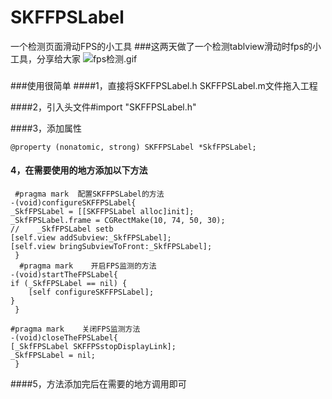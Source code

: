 # SKFFPSLabel
一个检测页面滑动FPS的小工具
###这两天做了一个检测tablview滑动时fps的小工具，分享给大家
![fps检测.gif](http://upload-images.jianshu.io/upload_images/964698-60bab7cc814194d4.gif?imageMogr2/auto-orient/strip)
###
###使用很简单
####1，直接将SKFFPSLabel.h SKFFPSLabel.m文件拖入工程

####2，引入头文件#import "SKFFPSLabel.h"

####3，添加属性

    @property (nonatomic, strong) SKFFPSLabel *SkfFPSLabel;
#### 4，在需要使用的地方添加以下方法
     #pragma mark  配置SKFFPSLabel的方法
    -(void)configureSKFFPSLabel{
    _SkfFPSLabel = [[SKFFPSLabel alloc]init];
    _SkfFPSLabel.frame = CGRectMake(10, 74, 50, 30);
    //    _SkfFPSLabel setb
    [self.view addSubview:_SkfFPSLabel];
    [self.view bringSubviewToFront:_SkfFPSLabel];
     }
      #pragma mark    开启FPS监测的方法
    -(void)startTheFPSLabel{
    if (_SkfFPSLabel == nil) {
        [self configureSKFFPSLabel];
    }
     }

    #pragma mark    关闭FPS监测方法
    -(void)closeTheFPSLabel{    
    [_SkfFPSLabel SKFFPSstopDisplayLink];
    _SkfFPSLabel = nil;    
     }
####5，方法添加完后在需要的地方调用即可
